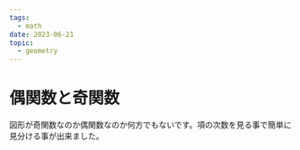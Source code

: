 ```yaml
---
tags:
  - math
date: 2023-06-21
topic:
  - geometry
---
```

# 偶関数と奇関数

図形が奇関数なのか偶関数なのか何方でもないです。項の次数を見る事で簡単に見分ける事が出来ました。